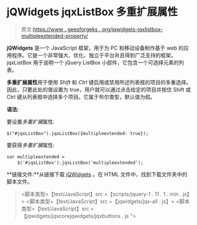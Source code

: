 # jQWidgets jqxListBox 多重扩展属性

> 原文:[https://www . geesforgeks . org/jqwidgets-jqxlistbox-multipleextended-property/](https://www.geeksforgeeks.org/jqwidgets-jqxlistbox-multipleextended-property/)

**jQWidgets** 是一个 JavaScript 框架，用于为 PC 和移动设备制作基于 web 的应用程序。它是一个非常强大、优化、独立于平台并且得到广泛支持的框架。jqxListBox 用于说明一个 jQuery ListBox 小部件，它包含一个可选择元素的列表。

**多重扩展属性**用于使用 *Shift* 和 *Ctrl* 键启用或禁用所述列表框的项目的多重选择。因此，只要此处的值设置为 true，用户就可以通过点击给定的项目并按住 Shift 或 Ctrl 键从列表框中选择多个项目。它属于布尔类型，默认值为假。

**语法:**

要设置*多重扩展*属性:

```
$("#jqxListBox").jqxListBox({multipleextended: true}); 
```

要获得*多重扩展*属性:

```
var multipleextended = 
    $('#jqxListBox').jqxListBox('multipleextended'); 
```

**链接文件:**从链接下载 [jQWidgets](https://www.jqwidgets.com/download/) 。在 HTML 文件中，找到下载文件夹中的脚本文件。

> <link rel="”stylesheet”" href="”jqwidgets/styles/jqx.base.css”" type="”text/css”">
> <脚本类型=【text/JavaScript】src =【scripts/jquery-1 . 11 . 1 . min . js】></脚本>
> <脚本类型=【text/JavaScript】src =【jqwidgets/jqx-all . js】></脚本>
> <脚本类型=【text/JavaScript】src =【jqwidgets/jqxcorejqwidgets/jqxbuttons . js "></script>
> <script type = " text/JavaScript " src = " jqwidgets/jqxscrollbar . js "></script>
> <script type = " text/JavaScript " src = " jqwidgets/jqxlistbox . js ">/script>

下面的例子说明了 jQWidgets 中的 jqxListBox**multipleextended**属性。

**示例:**

## 超文本标记语言

```
<!DOCTYPE html>
<html>
    <head>
        <link rel="stylesheet" 
              href="jqwidgets/styles/jqx.base.css" 
              type="text/css" />
        <script type="text/javascript"
                src="scripts/jquery-1.11.1.min.js">
        </script>
        <script type="text/javascript" 
                src="jqwidgets/jqx-all.js">
        </script>
        <script type="text/javascript" 
                src="jqwidgets/jqxcore.js">
        </script>
        <script type="text/javascript" 
                src="jqwidgets/jqxbuttons.js">
        </script>
        <script type="text/javascript" 
                src="jqwidgets/jqxscrollbar.js">
        </script>
        <script type="text/javascript" 
                src="jqwidgets/jqxlistbox.js">
        </script>
    </head>
    <body>
        <center>
            <h1 style="color: green;">
                GeeksforGeeks
            </h1>
            <h3>
                jQWidgets jqxListBox 
                multipleextended Property
            </h3>
            <div id="jqxLB"></div>
            <br />
            <input type="button" id="jqxBtn" 
                   style="padding: 5px 20px;" 
                   value="Boolean" />
            <div id="log"></div>
        </center>

        <script type="text/javascript">
            $(document).ready(function () {
                var data = ["C", "CSS", "C++"];

                $("#jqxLB").jqxListBox({
                    source: data,
                    width: "200px",
                    height: "80px",
                    multipleextended: true
                });

                $("#jqxBtn").on("click", function () {
                    var me = $("#jqxLB").jqxListBox(
                      "multipleextended"
                    );
                    $("#log").text(me);
                });
            });
        </script>
    </body>
</html>
```

**输出:**

![](img/1bc09d2ab32622543a9721d6e13c113c.png)

**参考:**[https://www . jqwidgets . com/jquery-widgets-documentation/documentation/jqxlistbox/jquery-listbox-API . htm](https://www.jqwidgets.com/jquery-widgets-documentation/documentation/jqxlistbox/jquery-listbox-api.htm)